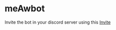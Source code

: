 # meAwbot

Invite the bot in your discord server using this [Invite](https://discord.com/channels/950318905094729738/950653367699509268/951716058048393246)
